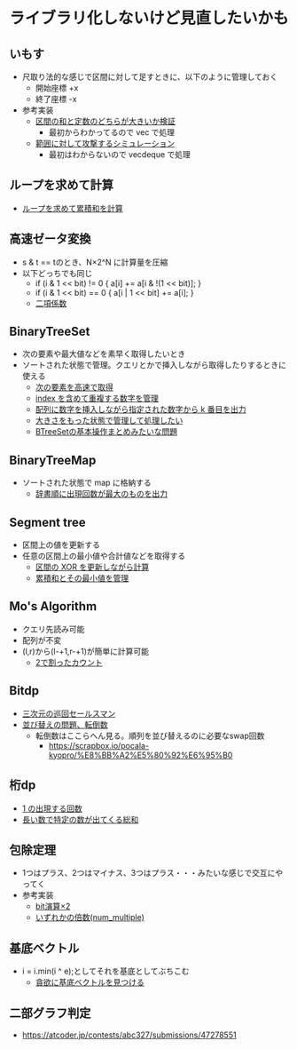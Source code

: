 # ライブラリ化しないけど見直したいかも

## いもす
- 尺取り法的な感じで区間に対して足すときに、以下のように管理しておく
  - 開始座標 +x
  - 終了座標 -x
- 参考実装
  - [区間の和と定数のどちらが大きいか検証](https://github.com/okaponta/atcoder-rust/blob/master/abc188/src/bin/d_ex.rs)
    - 最初からわかってるので vec で処理
  - [範囲に対して攻撃するシミュレーション](https://github.com/okaponta/atcoder-rust/blob/master/abc153/src/bin/f.rs)
    - 最初はわからないので vecdeque で処理

## ループを求めて計算
- [ループを求めて累積和を計算](https://github.com/okaponta/atcoder-rust/blob/master/abc241/src/bin/e.rs)

## 高速ゼータ変換
- s & t == tのとき、N×2^N に計算量を圧縮
- 以下どっちでも同じ
  - if (i & 1 << bit) != 0 { a[i] += a[i & !(1 << bit)]; }
  - if (i & 1 << bit) == 0 { a[i | 1 << bit] += a[i]; }
  - [二項係数](https://github.com/okaponta/atcoder-rust/blob/master/arc137/src/bin/d.rs)

## BinaryTreeSet
- 次の要素や最大値などを素早く取得したいとき
- ソートされた状態で管理。クエリとかで挿入しながら取得したりするときに使える
  - [次の要素を高速で取得](https://github.com/okaponta/atcoder-rust/blob/master/abc228/src/bin/d.rs)
  - [index を含めて重複する数字を管理](https://github.com/okaponta/atcoder-rust/blob/master/abc217/src/bin/e.rs)
  - [配列に数字を挿入しながら指定された数字から k 番目を出力](https://github.com/okaponta/atcoder-rust/blob/master/abc241/src/bin/d.rs)
  - [大きさをもった状態で管理して処理したい](https://github.com/okaponta/atcoder-rust/blob/master/abc245/src/bin/e.rs)
  - [BTreeSetの基本操作まとめみたいな問題](https://github.com/okaponta/atcoder-rust/blob/master/abc308/src/bin/g.rs)

## BinaryTreeMap
- ソートされた状態で map に格納する
  - [辞書順に出現回数が最大のものを出力](https://github.com/okaponta/atcoder-rust/blob/master/abc155/src/bin/c_ex.rs)

## Segment tree
- 区間上の値を更新する
- 任意の区間上の最小値や合計値などを取得する
  - [区間の XOR を更新しながら計算](https://github.com/okaponta/atcoder-rust/blob/master/abc185/src/bin/f.rs)
  - [累積和とその最小値を管理](https://github.com/okaponta/atcoder-rust/blob/master/abc223/src/bin/f.rs)

## Mo's Algorithm
- クエリ先読み可能
- 配列が不変
- (l,r)から(l-+1,r-+1)が簡単に計算可能
  - [2で割ったカウント](https://github.com/okaponta/atcoder-rust/blob/master/abc242/src/bin/g.rs)

## Bitdp
- [三次元の巡回セールスマン](https://github.com/okaponta/atcoder-rust/blob/master/abc180/src/bin/e.rs)
- [並び替えの問題、転倒数](https://github.com/okaponta/atcoder-rust/blob/master/abc232/src/bin/f.rs)
    - 転倒数はここらへん見る。順列を並び替えるのに必要なswap回数
      - https://scrapbox.io/pocala-kyopro/%E8%BB%A2%E5%80%92%E6%95%B0

## 桁dp
- [1 の出現する回数](https://github.com/okaponta/atcoder-rust/blob/master/abc029/src/bin/d.rs)
- [長い数で特定の数が出てくる総和](https://github.com/okaponta/atcoder-rust/blob/master/abc235/src/bin/f.rs)

## 包除定理
- 1つはプラス、2つはマイナス、3つはプラス・・・みたいな感じで交互にやってく
- 参考実装
  - [bit演算×2](https://github.com/okaponta/atcoder-rust/blob/master/abc246/src/bin/f.rs)
  - [いずれかの倍数(num_multiple)](src/integer.rs)

## 基底ベクトル
- i = i.min(i ^ e);としてそれを基底としてぶちこむ
  - [貪欲に基底ベクトルを見つける](https://github.com/okaponta/atcoder-rust/blob/master/abc236/src/bin/f.rs)

## 二部グラフ判定
- https://atcoder.jp/contests/abc327/submissions/47278551
